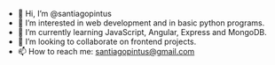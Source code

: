 - 👋 Hi, I’m @santiagopintus
- 👀 I’m interested in web development and in basic python programs.
- 🌱 I’m currently learning JavaScript, Angular, Express and MongoDB.
- 💞️ I’m looking to collaborate on frontend projects.
- 📫 How to reach me: santiagopintus@gmail.com

<!---
santiagopintus/santiagopintus is a ✨ special ✨ repository because its `README.md` (this file) appears on your GitHub profile.
You can click the Preview link to take a look at your changes.
--->
